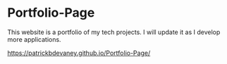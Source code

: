 # Portfolio-Page

This website is a portfolio of my tech projects. I will update it as I develop more applications.

https://patrickbdevaney.github.io/Portfolio-Page/
